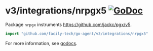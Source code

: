 # v3/integrations/nrpgx5 [![GoDoc](https://godoc.org/github.com/facily-tech/go-agent/v3/integrations/nrpgx5?status.svg)](https://godoc.org/github.com/facily-tech/go-agent/v3/integrations/nrpgx5)

Package `nrpgx` instruments https://github.com/jackc/pgx/v5.

```go
import "github.com/facily-tech/go-agent/v3/integrations/nrpgx5"
```

For more information, see
[godocs](https://godoc.org/github.com/facily-tech/go-agent/v3/integrations/nrpgx5).

